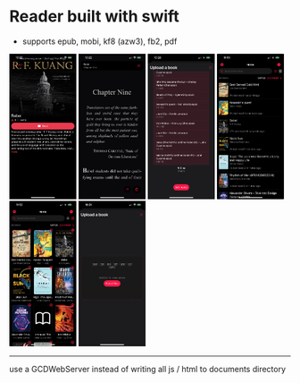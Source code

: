 #  Reader built with swift

- supports epub, mobi, kf8 (azw3), fb2, pdf

<p float="left">
  <img src="/Screenshots/bookDetails.PNG?raw=true" width="120"/> 
  <img src="/Screenshots/reader.PNG?raw=true" width="120" />
  <img src="/Screenshots/addedBooks.PNG?raw=true" width="120" />
  <img src="/Screenshots/list.jpeg?raw=true" width="120" />
  <img src="/Screenshots/grid.jpeg?raw=true" width="120" />
  <img src="/Screenshots/upload.PNG?raw=true" width="120" />
</p>

---
use a GCDWebServer instead of writing all js / html to documents directory 
  
